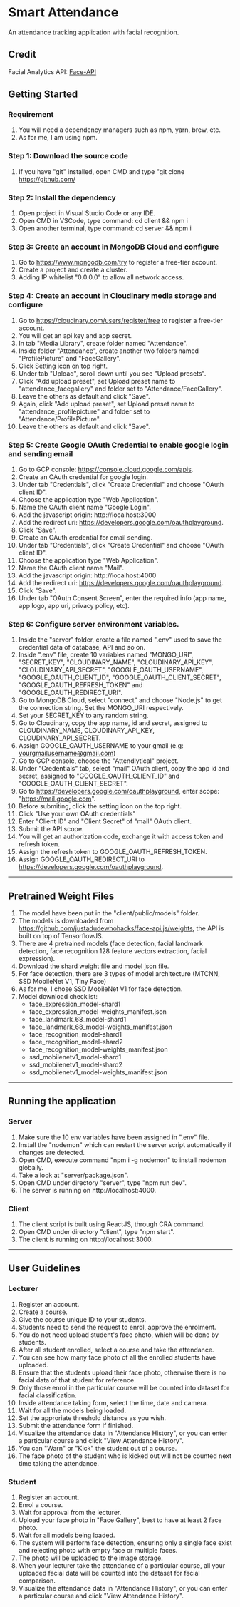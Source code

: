 # Smart Attendance

An attendance tracking application with facial recognition.

## Credit

Facial Analytics API: [Face-API](https://github.com/justadudewhohacks/face-api.js/)

## Getting Started

### Requirement

1. You will need a dependency managers such as npm, yarn, brew, etc.
2. As for me, I am using npm.

### Step 1: Download the source code

1. If you have "git" installed, open CMD and type "git clone https://github.com/

### Step 2: Install the dependency

1. Open project in Visual Studio Code or any IDE.
2. Open CMD in VSCode, type command: cd client && npm i
3. Open another terminal, type command: cd server && npm i

### Step 3: Create an account in MongoDB Cloud and configure

1. Go to https://www.mongodb.com/try to register a free-tier account.
2. Create a project and create a cluster.
3. Adding IP whitelist "0.0.0.0" to allow all network access.

### Step 4: Create an account in Cloudinary media storage and configure

1. Go to https://cloudinary.com/users/register/free to register a free-tier account.
2. You will get an api key and app secret.
3. In tab "Media Library", create folder named "Attendance".
4. Inside folder "Attendance", create another two folders named "ProfilePicture" and "FaceGallery".
5. Click Setting icon on top right.
6. Under tab "Upload", scroll down until you see "Upload presets".
7. Click "Add upload preset", set Upload preset name to "attendance_facegallery" and folder set to "Attendance/FaceGallery".
8. Leave the others as default and click "Save".
9. Again, click "Add upload preset", set Upload preset name to "attendance_profilepicture" and folder set to "Attendance/ProfilePicture".
10. Leave the others as default and click "Save".

### Step 5: Create Google OAuth Credential to enable google login and sending email

1. Go to GCP console: https://console.cloud.google.com/apis.
2. Create an OAuth credential for google login.
3. Under tab "Credentials", click "Create Credential" and choose "OAuth client ID".
4. Choose the application type "Web Application".
5. Name the OAuth client name "Google Login".
6. Add the javascript origin: http://localhost:3000
7. Add the redirect uri: https://developers.google.com/oauthplayground.
8. Click "Save".
9. Create an OAuth credential for email sending.
10. Under tab "Credentials", click "Create Credential" and choose "OAuth client ID".
11. Choose the application type "Web Application".
12. Name the OAuth client name "Mail".
13. Add the javascript origin: http://localhost:4000
14. Add the redirect uri: https://developers.google.com/oauthplayground.
15. Click "Save".
16. Under tab "OAuth Consent Screen", enter the required info (app name, app logo, app uri, privacy policy, etc).

### Step 6: Configure server environment variables.

1. Inside the "server" folder, create a file named ".env" used to save the credential data of database, API and so on.
2. Inside ".env" file, create 10 variables named "MONGO_URI", "SECRET_KEY", "CLOUDINARY_NAME", "CLOUDINARY_API_KEY", "CLOUDINARY_API_SECRET", "GOOGLE_OAUTH_USERNAME", "GOOGLE_OAUTH_CLIENT_ID", "GOOGLE_OAUTH_CLIENT_SECRET", "GOOGLE_OAUTH_REFRESH_TOKEN" and "GOOGLE_OAUTH_REDIRECT_URI".
3. Go to MongoDB Cloud, select "connect" and choose "Node.js" to get the connection string. Set the MONGO_URI respectively.
4. Set your SECRET_KEY to any random string.
5. Go to Cloudinary, copy the app name, id and secret, assigned to CLOUDINARY_NAME, CLOUDINARY_API_KEY, CLOUDINARY_API_SECRET.
6. Assign GOOGLE_OAUTH_USERNAME to your gmail (e.g: yourgmailusername@gmail.com)
7. Go to GCP console, choose the "Attendlytical" project.
8. Under "Credentials" tab, select "mail" OAuth client, copy the app id and secret, assigned to "GOOGLE_OAUTH_CLIENT_ID" and "GOOGLE_OAUTH_CLIENT_SECRET".
9. Go to https://developers.google.com/oauthplayground, enter scope: "https://mail.google.com".
10. Before submiting, click the setting icon on the top right.
11. Click "Use your own OAuth credentials"
12. Enter "Client ID" and "Client Secret" of "mail" OAuth client.
13. Submit the API scope.
14. You will get an authorization code, exchange it with access token and refresh token.
15. Assign the refresh token to GOOGLE_OAUTH_REFRESH_TOKEN.
16. Assign GOOGLE_OAUTH_REDIRECT_URI to https://developers.google.com/oauthplayground.

---

## Pretrained Weight Files

1. The model have been put in the "client/public/models" folder.
2. The models is downloaded from https://github.com/justadudewhohacks/face-api.js/weights, the API is built on top of TensorflowJS.
3. There are 4 pretrained models (face detection, facial landmark detection, face recognition 128 feature vectors extraction, facial expression).
4. Download the shard weight file and model json file.
5. For face detection, there are 3 types of model architecture (MTCNN, SSD MobileNet V1, Tiny Face)
6. As for me, I chose SSD MobileNet V1 for face detection.
7. Model download checklist:
   - face_expression_model-shard1
   - face_expression_model-weights_manifest.json
   - face_landmark_68_model-shard1
   - face_landmark_68_model-weights_manifest.json
   - face_recognition_model-shard1
   - face_recognition_model-shard2
   - face_recognition_model-weights_manifest.json
   - ssd_mobilenetv1_model-shard1
   - ssd_mobilenetv1_model-shard2
   - ssd_mobilenetv1_model-weights_manifest.json

---

## Running the application

### Server

1. Make sure the 10 env variables have been assigned in ".env" file.
2. Install the "nodemon" which can restart the server script automatically if changes are detected.
3. Open CMD, execute command "npm i -g nodemon" to install nodemon globally.
4. Take a look at "server/package.json".
5. Open CMD under directory "server", type "npm run dev".
6. The server is running on http://localhost:4000.

### Client

1. The client script is built using ReactJS, through CRA command.
2. Open CMD under directory "client", type "npm start".
3. The client is running on http://localhost:3000.

---

## User Guidelines

### Lecturer

1. Register an account.
2. Create a course.
3. Give the course unique ID to your students.
4. Students need to send the request to enrol, approve the enrolment.
5. You do not need upload student's face photo, which will be done by students.
6. After all student enrolled, select a course and take the attendance.
7. You can see how many face photo of all the enrolled students have uploaded.
8. Ensure that the students upload their face photo, otherwise there is no facial data of that student for reference.
9. Only those enrol in the particular course will be counted into dataset for facial classification.
10. Inside attendance taking form, select the time, date and camera.
11. Wait for all the models being loaded.
12. Set the approriate threshold distance as you wish.
13. Submit the attendance form if finished.
14. Visualize the attendance data in "Attendance History", or you can enter a particular course and click "View Attendance History".
15. You can "Warn" or "Kick" the student out of a course.
16. The face photo of the student who is kicked out will not be counted next time taking the attendance.

### Student

1. Register an account.
2. Enrol a course.
3. Wait for approval from the lecturer.
4. Upload your face photo in "Face Gallery", best to have at least 2 face photo.
5. Wait for all models being loaded.
6. The system will perform face detection, ensuring only a single face exist and rejecting photo with empty face or multiple faces.
7. The photo will be uploaded to the image storage.
8. When your lecturer take the attendance of a particular course, all your uploaded facial data will be counted into the dataset for facial comparison.
9. Visualize the attendance data in "Attendance History", or you can enter a particular course and click "View Attendance History".
